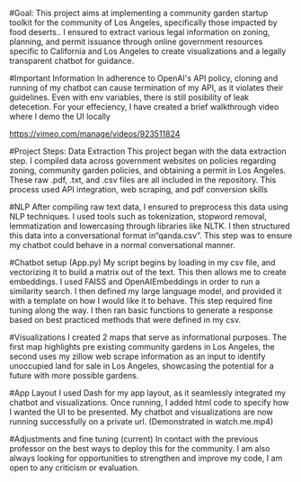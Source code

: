 #Goal:
This project aims at implementing a community garden startup toolkit for the community of Los Angeles, specifically those impacted by food deserts..  I ensured to extract various legal information on zoning, planning, and permit issuance through online government resources specific to California and Los Angeles to create visualizations and a legally transparent chatbot for guidance.

#Important Information 
In adherence to OpenAI's API policy, cloning and running of my chatbot can cause termination of my API, as it violates their guidelines. Even with env variables, there is still posibility of leak detecetion.  For your effeciency, I have created a brief walkthrough video where I demo the UI locally

https://vimeo.com/manage/videos/923511824

#Project Steps: 
Data Extraction
This project began with the data extraction step.  I compiled data across government websites on policies regarding zoning, community garden policies, and obtaining a permit in Los Angeles. These raw .pdf, .txt, and .csv files are all included in the repository.  This process used API integration, web scraping, and pdf conversion skills

#NLP
After compiling raw text data, I ensured to preprocess this data using NLP techniques.  I used tools such as tokenization, stopword removal, lemmatization and lowercasing through libraries like NLTK.  I then structured this data into a conversational format in“qanda.csv”. This step was to ensure my chatbot could behave in a normal conversational manner.  

#Chatbot setup (App.py)
My script begins by loading in my csv file, and vectorizing it to build a matrix out of the text.  This then allows me to create embeddings.  I used FAISS and OpenAIEmbeddings in order to run a similarity search. I then defined my large language model, and provided it with a template on how I would like it to behave.  This step required fine tuning along the way.  I then ran basic functions to generate a response based on best practiced methods that were defined in my csv. 

#Visualizations
I created 2 maps that serve as informational purposes.  The first map highlights pre existing community gardens in Los Angeles, the second uses my zillow web scrape information as an input to identify unoccupied land for sale in Los Angeles, showcasing the potential for a future with more possible gardens. 

#App Layout
I used Dash for my app layout, as it seamlessly integrated my chatbot and visualizations.  Once running, I added html code to specify how I wanted the UI to be presented.  My chatbot and visualizations are now running successfully on a private url. (Demonstrated in watch.me.mp4)

#Adjustments and fine tuning (current)
In contact with the previous professor on the best ways to deploy this for the community. I am also always looking for opportunities to strengthen and improve my code, I am open to any criticism or evaluation.  

